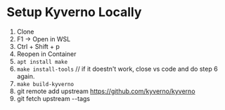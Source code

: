 # Setup Kyverno Locally

1. Clone
2. F1 -> Open in WSL
3. Ctrl + Shift + p
4. Reopen in Container
5. `apt install make`
6. `make install-tools`
// if it doestn't work, close vs code and do step 6 again.
7. `make build-kyverno`
8. git remote add upstream  https://github.com/kyverno/kyverno
9. git fetch upstream --tags
